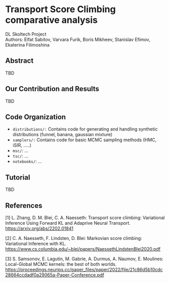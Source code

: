 # Transport Score Climbing comparative analysis 
DL Skoltech Project
\
Authors: Elfat Sabitov, Varvara Furik, Boris Mikheev, Stanislav Efimov, Ekaterina Filimoshina

## Abstract
TBD

## Our Contribution and Results
TBD

## Code Organization
* `distributions/:` Contains code for generating and handling synthetic distributions (funnel, banana, gaussian mixture)
* `samplers/:` Contains code for basic MCMC sampling methods (HMC, iSIR, .....) 
* `msc/`: ...
* `tsc/`: ...
* `notebooks/`: ...

## Tutorial
TBD

## References
[1] L. Zhang, D. M. Blei, C. A. Naesseth: Transport score climbing: Variational Inference Using Forward KL and Adaprive Neural Transport. https://arxiv.org/abs/2202.01841

[2] C. A. Naesseth, F. Lindsten, D. Blei: Markovian score climbing: Variational Inference with KL. https://www.cs.columbia.edu/~blei/papers/NaessethLindstenBlei2020.pdf

[3] S. Samsonov, E. Lagutin, M. Gabrie, A. Durmus, A. Naumov, E. Moulines: Local-Global MCMC kernels: the best of both worlds. https://proceedings.neurips.cc/paper_files/paper/2022/file/21c86d5b10cdc28664ccdadf0a29065a-Paper-Conference.pdf



